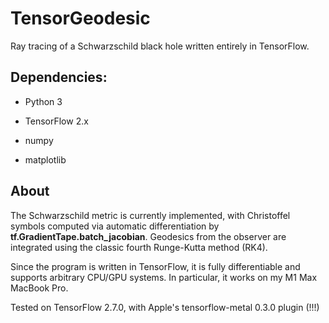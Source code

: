 # TensorGeodesic
Ray tracing of a Schwarzschild black hole written entirely in TensorFlow.


## Dependencies:

- Python 3

- TensorFlow 2.x

- numpy

- matplotlib

## About
The Schwarzschild metric is currently implemented, with Christoffel symbols computed via automatic differentiation by **tf.GradientTape.batch_jacobian**. Geodesics from the observer are integrated using the classic fourth Runge-Kutta method (RK4).

Since the program is written in TensorFlow, it is fully differentiable and supports arbitrary CPU/GPU systems. In particular, it works on my M1 Max MacBook Pro.


Tested on TensorFlow 2.7.0, with Apple's tensorflow-metal 0.3.0 plugin (!!!)
